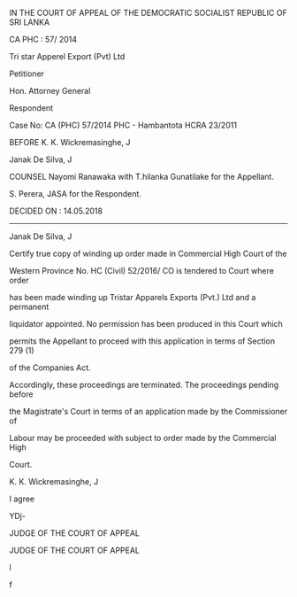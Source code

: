 IN THE COURT OF APPEAL OF THE DEMOCRATIC SOCIALIST REPUBLIC OF SRI LANKA

CA PHC : 57/ 2014

Tri star Apperel Export (Pvt) Ltd

Petitioner

Hon. Attorney General

Respondent

Case No: CA (PHC) 57/2014 PHC - Hambantota HCRA 23/2011

BEFORE K. K. Wickremasinghe, J

Janak De Silva, J

COUNSEL Nayomi Ranawaka with T.hilanka Gunatilake for the Appellant.

S. Perera, JASA for the Respondent.

DECIDED ON : 14.05.2018

*****

Janak De Silva, J

Certify true copy of winding up order made in Commercial High Court of the

Western Province No. HC (Civil) 52/2016/ CO is tendered to Court where order

has been made winding up Tristar Apparels Exports (Pvt.) Ltd and a permanent

liquidator appointed. No permission has been produced in this Court which

permits the Appellant to proceed with this application in terms of Section 279 (1)

of the Companies Act.

Accordingly, these proceedings are terminated. The proceedings pending before

the Magistrate's Court in terms of an application made by the Commissioner of

Labour may be proceeded with subject to order made by the Commercial High

Court.

K. K. Wickremasinghe, J

I agree

YDj-

JUDGE OF THE COURT OF APPEAL

JUDGE OF THE COURT OF APPEAL

l

f